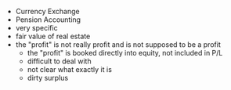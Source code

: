 - Currency Exchange
- Pension Accounting
- very specific
- fair value of real estate
- the "profit" is not really profit and is not supposed to be a profit
	- the "profit" is booked directly into equity, not included in P/L
	- difficult to deal with
	- not clear what exactly it is
	- dirty surplus